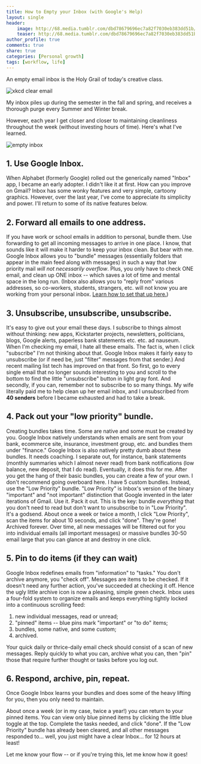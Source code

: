 ```yaml
---
title: How to Empty your Inbox (with Google's Help)
layout: single
header:
    image: http://68.media.tumblr.com/dbd78679696ec7a82f7030eb383dd51b/tumblr_nhkufdIN851rdf37to1_1280.png
    teaser: http://68.media.tumblr.com/dbd78679696ec7a82f7030eb383dd51b/tumblr_nhkufdIN851rdf37to1_1280.png
author_profile: true
comments: true
share: true
categories: [Personal growth]
tags: [workflow, life]
---
```


An empty email inbox is the Holy Grail of today's creative class. 


![xkcd clear email](http://imgs.xkcd.com/comics/emails.png)


My inbox piles up during the semester in the fall and spring, and receives a thorough purge every Summer and Winter break. 

However, each year I get closer and closer to maintaining cleanliness throughout the week (without investing hours of time). Here's what I've learned. 

![empty inbox](http://68.media.tumblr.com/dbd78679696ec7a82f7030eb383dd51b/tumblr_nhkufdIN851rdf37to1_1280.png)


## 1. Use Google Inbox. 

When Alphabet (formerly Google) rolled out the generically named "Inbox" app, I became an early adopter. I didn't like it at first. How can you improve on Gmail? Inbox has some wonky features and very simple, cartoony graphics. However, over the last year, I've come to appreciate its simplicity and power. I'll return to some of its native features below.

## 2. Forward all emails to one address.

If you have work or school emails in addition to personal, bundle them. Use forwarding to get all incoming messages to arrive in one place. I know, that sounds like it will make it harder to keep your inbox clean. But bear with me. Google Inbox allows you to "bundle" messages (essentially folders that appear in the main feed along with messages) in such a way that low priority mail *will not necessarily overflow*. Plus, you only have to check ONE email, and clean up ONE inbox -- which saves a lot of time and mental space in the long run. (Inbox also allows you to "reply from" various addresses, so co-workers, students, strangers, etc. will not know you are working from your personal inbox. [Learn how to set that up here.](https://support.google.com/mail/answer/22377?hl=en))

## 3. Unsubscribe, unsubscribe, unsubscribe. 

It's easy to give out your email these days. I subscribe to things almost without thinking: new apps, Kickstarter projects, newsletters, politicians, blogs, Google alerts, paperless bank statements etc. etc. ad nauseum. When I'm checking my email, I hate all these emails. The fact is, when I click "subscribe" I'm not thinking about that. Google Inbox makes it fairly easy to unsubscribe (or if need be, just "filter" messages from that sender.) And recent mailing list tech has improved on that front. So first, go to every single email that no longer sounds interesting to you and scroll to the bottom to find the little "unsubscribe" button in light gray font. And secondly, if you can, remember not to subscribe to so many things. My wife literally paid me to help clean up her email inbox, and I unsubscribed from **40 senders** before I became exhausted and had to take a break. 

## 4. Pack out your "low priority" bundle. 

Creating bundles takes time. Some are native and some must be created by you. Google Inbox natively understands when emails are sent from your bank, ecommerce site, insurance, investment group, etc. and bundles them under "finance." Google Inbox is also natively pretty dumb about these bundles. It needs coaching. I separate out, for instance, bank statements (monthly summaries which I almost never read) from bank notifications (low balance, new deposit, that I do read). Eventually, it does this for me. After you get the hang of their basic bundles, you can create a few of your own. I don't recommend going overboard here. I have 5 custom bundles. Instead, use the "Low Priority" bundle. "Low Priority" is Inbox's version of the binary "important" and "not important" distinction that Google invented in the later iterations of Gmail. Use it. Pack it out. This is the key: bundle *everything* that you don't need to read but don't want to unsubscribe to in "Low Priority". It's a godsend. About once a week or twice a month, I click "Low Priority", scan the items for about 10 seconds, and click "done". They're gone! Archived forever. Over time, all new messages will be filtered out for you into individual emails (all important messages) or massive bundles 30-50 email large that you can glance at and destroy in one click. 

## 5. Pin to do items (if they can wait)

Google Inbox redefines emails from "information" to "tasks." You don't archive anymore, you "check off". Messages are items to be checked. If it doesn't need any further action, you've succeeded at checking it off. Hence the ugly little archive icon is now a pleasing, simple green check. Inbox uses a four-fold system to organize emails and keeps everything tightly locked into a continuous scrolling feed: 

1. new individual messages, read or unread;
2. "pinned" items -- blue pins mark  "important" or "to do" items;
3. bundles, some native, and some custom; 
4. archived.

Your quick daily or thrice-daily email check should consist of a scan of new messages. Reply quickly to what you can, archive what you can, then "pin" those that require further thought or tasks before you log out. 

## 6. Respond, archive, pin, repeat. 

Once Google Inbox learns your bundles and does some of the heavy lifting for you, then you only need to maintain.

About once a week (or in my case, twice a year!) you can return to your pinned items. You can view only blue pinned items by clicking the little blue toggle at the top. Complete the tasks needed, and click "done". If the "Low Priority" bundle has already been cleared, and all other messages responded to... well, you just might have a clear Inbox... for 12 hours at least!

Let me know your flow -- or if you're trying this, let me know how it goes!
